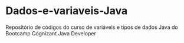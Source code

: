 # Dados-e-variaveis-Java
Repositório de códigos do curso de variáveis e tipos de dados Java do Bootcamp Cognizant Java Developer
